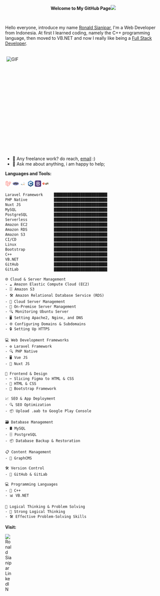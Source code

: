 
<strong><p align="center">Welcome to My GitHub Page<img src="https://media.giphy.com/media/hvRJCLFzcasrR4ia7z/giphy.gif" width="25px"></p></strong>

<br />

Hello everyone, introduce my name [Ronald Sianipar](https://ronaldsianypar.github.io/), I'm a Web Developer from Indonesia. At first I learned coding, namely the C++ programming language, then moved to VB.NET and now I really like being a [Full Stack Developer]([https://ronaldsianypar.herokuapp.com/](https://ronaldsianypar.github.io/)).
<br><br><br>
<img align="right" alt="GIF" src="https://github.com/abhisheknaiidu/abhisheknaiidu/blob/master/code.gif?raw=true" width="500" height="320" />
  
- 💼 Any freelance work? do reach, [email](mailto:ronaldsianypar@gmail.com) :)
- 💬 Ask me about anything, i am happy to help;

**Languages and Tools:**  

<code><img height="20" src="https://raw.githubusercontent.com/github/explore/80688e429a7d4ef2fca1e82350fe8e3517d3494d/topics/laravel/laravel.png"></code>
<code><img height="20" src="https://raw.githubusercontent.com/github/explore/80688e429a7d4ef2fca1e82350fe8e3517d3494d/topics/php/php.png"></code>
<code><img height="20" src="https://raw.githubusercontent.com/github/explore/80688e429a7d4ef2fca1e82350fe8e3517d3494d/topics/mysql/mysql.png"></code>
<code><img height="20" src="https://raw.githubusercontent.com/github/explore/80688e429a7d4ef2fca1e82350fe8e3517d3494d/topics/cpp/cpp.png"></code>
<code><img height="20" src="https://raw.githubusercontent.com/github/explore/80688e429a7d4ef2fca1e82350fe8e3517d3494d/topics/bootstrap/bootstrap.png"></code>
<code><img height="20" src="https://raw.githubusercontent.com/github/explore/80688e429a7d4ef2fca1e82350fe8e3517d3494d/topics/git/git.png"></code>

<!--START_SECTION:waka-->
```text
Laravel Framework     ████████████████████████
PHP Native            ████████████████████████
Nuxt JS               ████████████████████████
MySQL                 ████████████████████████
PostgreSQL            ████████████████████████
Serverless            ████████████████████████
Amazon EC2            ████████████████████████
Amazon RDS            ████████████████████████
Amazon S3             ████████████████████████
CI/CD                 ████████████████████████
Linux                 ████████████████████████
Bootstrap             ████████████████████████
C++                   ████████████████████████
VB.NET                ████████████████████████
GitHub                ████████████████████████
GitLab                ████████████████████████

🌐 Cloud & Server Management
- ☁️ Amazon Elastic Compute Cloud (EC2)
- 🗄️ Amazon S3
- 🛠️ Amazon Relational Database Service (RDS)
- 🔧 Cloud Server Management
- 🏢 On-Premise Server Management
- 🔍 Monitoring Ubuntu Server
- 🖥️ Setting Apache2, Nginx, and DNS
- 🌐 Configuring Domains & Subdomains
- 🔒 Setting Up HTTPS

💻 Web Development Frameworks
- ⚙️ Laravel Framework
- 🔍 PHP Native
- 🖥️ Vue JS
- 🚀 Nuxt JS

🎨 Frontend & Design
- ✂️ Slicing Figma to HTML & CSS
- 📝 HTML & CSS
- 📐 Bootstrap Framework

📈 SEO & App Deployment
- 🔍 SEO Optimization
- 📦 Upload .aab to Google Play Console

🗃️ Database Management
- 🛢️ MySQL
- 🗄️ PostgreSQL
- 📦 Database Backup & Restoration

📋 Content Management
- 📝 GraphCMS

🛠️ Version Control
- 🔧 GitHub & GitLab

💻 Programming Languages
- 🔣 C++
- 📊 VB.NET

🧠 Logical Thinking & Problem Solving
- 🧩 Strong Logical Thinking
- 🛠️ Effective Problem-Solving Skills
```
<!--END_SECTION:waka-->

**Visit:** 

<a target="_blank" href="https://www.linkedin.com/in/ronald-sianipar/">
  <img align="left" alt="Ronald Sianipar LinkedIN" width="22px" src="https://avatars.githubusercontent.com/u/357098?s=200&v=4" />
</a>
